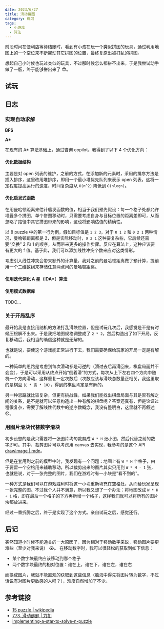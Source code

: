 ```yaml
---
date: 2023/6/27
title: 滑动拼图
category: 练习
tags:
  - 小游戏
  - 算法
---
```


前段时间在便利店等待结账时，看到有小孩在玩一个类似拼图的玩具，通过利用地图上的一个空位来不断挪动其它拼图的位置，最终复原出被打乱的拼图。

想起自己小时候也玩过类似的玩具，不过那时候怎么都拼不出来。于是我尝试动手做了一版，终于能够拼出来了 😎。

## 试玩

<script setup>import C from '@/demos/sliding-puzzle'</script>

<DemoWrapper><C /></DemoWrapper>

## 日志

### 实现自动求解

**BFS**

**A\***

在现有的 A\* 算法基础上，通过咨询 copilot，我得到了以下 4 个优化方向：

#### 优化数据结构

主要是对 open 列表的维护，之前的方式，在添加新的元素时，采用的排序方法是插入排序，这里改用堆排序，即用一个最小堆优先队列来表示 open 列表，这将一定程度提高运行的速度，时间复杂度从 `O(n^2)` 降低到 `O(nlogn)`。

#### 优化启发式函数

在用曼哈顿距离来估计启发函数的值，相当于我们预先假设：每一个格子处都允许堆叠多个拼图，单个拼图移动时，只需要考虑自身与目标位置的距离差即可，从而忽略了路径中其它拼图带来的影响，这也将影响估值的精确性。

以 8 puzzle 中的第一行为例，假如目标值是 `1 2 3`，对于 `0 1 2` 和 `0 2 1` 两种情况，曼哈顿距离都是 2，但是实际移动时，`0 2 1` 这种要复杂些，它后续还需要“交换” 2 和 1 的顺序，从而带来更多的操作步骤。反应在算法上，这种应该要有更大的 f 值。基于此，我们可以添加线性冲突个数来应对这类情形。

考虑引入线性冲突会带来额外的计算量，我对之前的曼哈顿距离做了预计算，提前用一个二维数组来存储任意两点间的曼哈顿距离。

#### 使用迭代深化 A 星（IDA\*）算法

#### 使用模式数据库

TODO...

### 关于开局乱序

最开始我是直接用随机的方法打乱滑块位置，但是试玩几次后，我感觉是不是有时候压根解不出来。于是我把地图规格调整成了 `2 * 2`，然后构造出了如下开局，反复移动后，我相当的确信这种就是无解的。

也就是说，要使这个游戏能正常进行下去，我们需要确保给玩家的开局一定是有解的。

一种简单的思路是考虑到每次滑动都是可逆的（滑过去后再滑回来，棋盘局面并不会变），于是可以采用从终点开始“倒着滑”的方式，每次从上下左右四个方向中随机一个方向滑动，这样重复一定次数后（次数应该与滑块总数量正相关，我这里取的是棋盘 `长 * 宽 * 10`），得到的棋盘肯定是有解的。

另一种思路就比较复杂，但更有挑战性，如果我们能找出棋盘局面与其是否有解之间的关系，是不是就可以任意构造出一种有解的棋盘呢？答案还真有，但是论证过程很复杂，需要了解线性代数中的逆序数概念，我没有整明白，这里就不再叙述 😞。

### 用图片滑块代替数字滑块

初步设想的是我只需要将一张图片均匀裁剪成 `W * H` 张小图，然后代替之前的数字即可。其中，裁剪图片可以考虑用 canvas 去实现，我参考的是这个 API [drawImage | mdn](https://developer.mozilla.org/zh-CN/docs/Web/API/CanvasRenderingContext2D/drawImage)。

但是在套用到之前的模型中时，我发现有一个问题：地图上有 `W * H` 个格子，由于要留一个空格用来辅助移动，所以裁剪出来的图片其实只用到 `W * H - 1` 张，也就是说，对于一张完整的图片，我们在游戏时有一小块是"看不到的"。

一种方式是我们可以在游戏胜利时将这一小块重新填充在空格处，从而给玩家呈现一张完整的图。不过我个人并不满意，所以我又想了一个办法：将地图改成 `W * H + 1` 格，即在最后一个格子的下方再新增一个格子，这样我们就可以将所有的图片块都放进来。

经过一番折腾之后，终于是实现了这个方式。亲自试玩之后，感觉还行。

## 后记

突然知道小时候不能通关的一大原因了，因为相对于移动数字来说，移动图片要更难些（至少对我来说） 😭。
在移动数字时，我可以很轻松的获取到如下信息：

- 某个数字块最终应该移动到哪个格子
- 两个数字块最终的相对位置：谁在上，谁在下，谁在左，谁在右

而换成图片，我就不能直观的获取到这些信息（脑海中得先将图片转为数字，不过话说有对图片更敏感的人吗？），难度自然增加了不少。

## 参考链接

- [15 puzzle | wikipedia](https://en.wikipedia.org/wiki/15_Puzzle)
- [773. 滑动谜题 | 力扣](https://leetcode.cn/problems/sliding-puzzle/)
- [implementing-a-star-to-solve-n-puzzle](https://algorithmsinsight.wordpress.com/graph-theory-2/a-star-in-general/implementing-a-star-to-solve-n-puzzle/)
